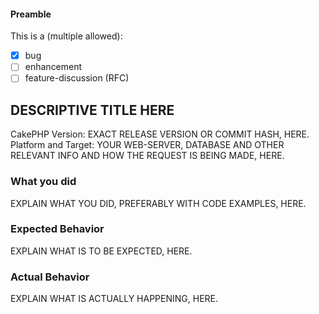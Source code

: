 #### Preamble
This is a (multiple allowed):
* [x] bug
* [ ] enhancement
* [ ] feature-discussion (RFC)

## DESCRIPTIVE TITLE HERE
CakePHP Version: EXACT RELEASE VERSION OR COMMIT HASH, HERE.
Platform and Target: YOUR WEB-SERVER, DATABASE AND OTHER RELEVANT INFO AND HOW THE REQUEST IS BEING MADE, HERE.

### What you did
EXPLAIN WHAT YOU DID, PREFERABLY WITH CODE EXAMPLES, HERE.

### Expected Behavior
EXPLAIN WHAT IS TO BE EXPECTED, HERE.

### Actual Behavior
EXPLAIN WHAT IS ACTUALLY HAPPENING, HERE.
